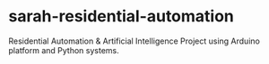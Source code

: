 # sarah-residential-automation
Residential Automation &amp; Artificial Intelligence Project using Arduino platform and Python systems.
